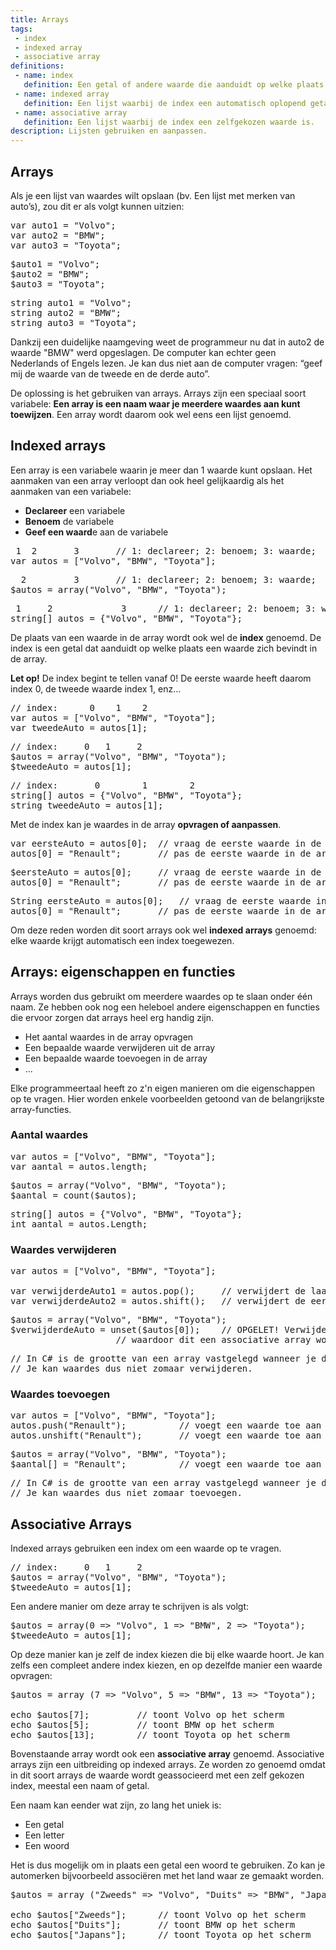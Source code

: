 ```yaml
---
title: Arrays
tags: 
 - index
 - indexed array
 - associative array
definitions:
 - name: index
   definition: Een getal of andere waarde die aanduidt op welke plaats een waarde zich bevindt in de lijst.
 - name: indexed array
   definition: Een lijst waarbij de index een automatisch oplopend getal is. In de meeste programmeertalen begint deze index bij 0 te tellen.
 - name: associative array
   definition: Een lijst waarbij de index een zelfgekozen waarde is.
description: Lijsten gebruiken en aanpassen.
---
```


## Arrays

Als je een lijst van waardes wilt opslaan (bv. Een lijst met merken van auto’s), zou dit er als volgt kunnen uitzien:

<pre class="prettyprint linenums lang lang-JS">
var auto1 = "Volvo";
var auto2 = "BMW";
var auto3 = "Toyota";
</pre>
<pre class="prettyprint linenums lang lang-PHP">
$auto1 = "Volvo";
$auto2 = "BMW";
$auto3 = "Toyota";
</pre>
<pre class="prettyprint linenums lang lang-CS">
string auto1 = "Volvo";
string auto2 = "BMW";
string auto3 = "Toyota";
</pre>

Dankzij een duidelijke naamgeving weet de programmeur nu dat in auto2 de waarde "BMW" werd opgeslagen. De computer kan echter geen Nederlands of Engels lezen. Je kan dus niet aan de computer vragen: “geef mij de waarde van de tweede en de derde auto”.

De oplossing is het gebruiken van arrays. Arrays zijn een speciaal soort variabele: **Een array is een naam waar je meerdere waardes aan kunt toewijzen**. Een array wordt daarom ook wel eens een lijst genoemd.

## Indexed arrays
Een array is een variabele waarin je meer dan 1 waarde kunt opslaan. Het aanmaken van een array verloopt dan ook heel gelijkaardig als het aanmaken van een variabele:

 - **Declareer** een variabele
 - **Benoem** de variabele
 - **Geef een waard**e aan de variabele

<pre class="prettyprint linenums lang lang-JS">
 1	2	   	3		// 1: declareer; 2: benoem; 3: waarde;
var autos = ["Volvo", "BMW", "Toyota"];
</pre>
<pre class="prettyprint linenums lang lang-PHP">
  2	   		3		// 1: declareer; 2: benoem; 3: waarde;
$autos = array("Volvo", "BMW", "Toyota");
</pre>
<pre class="prettyprint linenums lang lang-CS">
 1	   2	   	     3		// 1: declareer; 2: benoem; 3: waarde;
string[] autos = {"Volvo", "BMW", "Toyota"};
</pre>

De plaats van een waarde in de array wordt ook wel de **index** genoemd. De index is een getal dat aanduidt op welke plaats een waarde zich bevindt in de array.

**Let op!** De index begint te tellen vanaf 0! De eerste waarde heeft daarom index 0, de tweede waarde index 1, enz...

<pre class="prettyprint linenums lang lang-JS">
// index:	   0	1	 2
var autos = ["Volvo", "BMW", "Toyota"];
var tweedeAuto = autos[1];
</pre>
<pre class="prettyprint linenums lang lang-PHP">
// index:	  0	  1	    2
$autos = array("Volvo", "BMW", "Toyota");
$tweedeAuto = autos[1];
</pre>
<pre class="prettyprint linenums lang lang-CS">
// index:	    0	     1	      2
string[] autos = {"Volvo", "BMW", "Toyota"};
string tweedeAuto = autos[1];
</pre>

Met de index kan je waardes in de array **opvragen of aanpassen**.

<pre class="prettyprint linenums lang lang-JS">
var eersteAuto = autos[0];	// vraag de eerste waarde in de array op
autos[0] = "Renault";		// pas de eerste waarde in de array aan
</pre>
<pre class="prettyprint linenums lang lang-PHP">
$eersteAuto = autos[0];		// vraag de eerste waarde in de array op
autos[0] = "Renault";		// pas de eerste waarde in de array aan
</pre>
<pre class="prettyprint linenums lang lang-CS">
String eersteAuto = autos[0];	// vraag de eerste waarde in de array op
autos[0] = "Renault";		// pas de eerste waarde in de array aan
</pre>

Om deze reden worden dit soort arrays ook wel **indexed arrays** genoemd: elke waarde krijgt automatisch een index toegewezen.

## Arrays: eigenschappen en functies

Arrays worden dus gebruikt om meerdere waardes op te slaan onder één naam. Ze hebben ook nog een heleboel andere eigenschappen en functies die ervoor zorgen dat arrays heel erg handig zijn. 

 - Het aantal waardes in de array opvragen
 - Een bepaalde waarde verwijderen uit de array
 - Een bepaalde waarde toevoegen in de array
 - ...
 
Elke programmeertaal heeft zo z'n eigen manieren om die eigenschappen op te vragen. Hier worden enkele voorbeelden getoond van de belangrijkste array-functies.

### Aantal waardes

<pre class="prettyprint linenums lang lang-JS">
var autos = ["Volvo", "BMW", "Toyota"];
var aantal = autos.length;
</pre>
<pre class="prettyprint linenums lang lang-PHP">
$autos = array("Volvo", "BMW", "Toyota");
$aantal = count($autos);
</pre>
<pre class="prettyprint linenums lang lang-CS">
string[] autos = {"Volvo", "BMW", "Toyota"};
int aantal = autos.Length;
</pre>

### Waardes verwijderen

<pre class="prettyprint linenums lang lang-JS">
var autos = ["Volvo", "BMW", "Toyota"];

var verwijderdeAuto1 = autos.pop();		// verwijdert de laatste waarde
var verwijderdeAuto2 = autos.shift();	// verwijdert de eerste waarde
</pre>
<pre class="prettyprint linenums lang lang-PHP">
$autos = array("Volvo", "BMW", "Toyota");
$verwijderdeAuto = unset($autos[0]);	// OPGELET! Verwijdert OOK de index, 
					// waardoor dit een associative array wordt!
</pre>
<pre class="prettyprint linenums lang lang-CS">
// In C# is de grootte van een array vastgelegd wanneer je de array aanmaakt.
// Je kan waardes dus niet zomaar verwijderen.
</pre>

### Waardes toevoegen

<pre class="prettyprint linenums lang lang-JS">
var autos = ["Volvo", "BMW", "Toyota"];
autos.push("Renault");			// voegt een waarde toe aan het einde
autos.unshift("Renault");		// voegt een waarde toe aan het begin
</pre>
<pre class="prettyprint linenums lang lang-PHP">
$autos = array("Volvo", "BMW", "Toyota");
$aantal[] = "Renault";			// voegt een waarde toe aan het einde
</pre>
<pre class="prettyprint linenums lang lang-CS">
// In C# is de grootte van een array vastgelegd wanneer je de array aanmaakt.
// Je kan waardes dus niet zomaar toevoegen.
</pre>



<div class="lang lang-PHP"> 

<h2>Associative Arrays</h2>

<p>Indexed arrays gebruiken een index om een waarde op te vragen.</p>

<pre class="prettyprint linenums lang lang-PHP">
// index:	  0	  1	    2
$autos = array("Volvo", "BMW", "Toyota");
$tweedeAuto = autos[1];
</pre>

<p>Een andere manier om deze array te schrijven is als volgt:</p>

<pre class="prettyprint linenums lang lang-PHP">
$autos = array(0 =&gt; "Volvo", 1 =&gt; "BMW", 2 =&gt; "Toyota");
$tweedeAuto = autos[1];
</pre>

<p>Op deze manier kan je zelf de index kiezen die bij elke waarde hoort. Je kan zelfs een compleet andere index kiezen, en op dezelfde manier een waarde opvragen:</p>

<pre class="prettyprint linenums lang lang-PHP">
$autos = array (7 =&gt; "Volvo", 5 =&gt; "BMW", 13 =&gt; "Toyota");

echo $autos[7]; 		// toont Volvo op het scherm
echo $autos[5]; 		// toont BMW op het scherm
echo $autos[13]; 		// toont Toyota op het scherm
</pre>

<p>Bovenstaande array wordt ook een <b>associative array</b> genoemd. Associative arrays zijn een uitbreiding op indexed arrays. Ze worden zo genoemd omdat in dit soort arrays de waarde wordt geassocieerd met een zelf gekozen index, meestal een naam of getal.<p>

<p>Een naam kan eender wat zijn, zo lang het uniek is:</p>
<ul>
	<li>Een getal</li>
 <li>Een letter</li>
 <li>Een woord</li>
</ul>

<p>Het is dus mogelijk om in plaats een getal een woord te gebruiken. Zo kan je automerken bijvoorbeeld associëren met het land waar ze gemaakt worden.</p>

<pre class="prettyprint linenums lang lang-PHP">
$autos = array ("Zweeds" =&gt; "Volvo", "Duits" =&gt; "BMW", "Japans" =&gt; "Toyota");

echo $autos["Zweeds"]; 		// toont Volvo op het scherm
echo $autos["Duits"]; 		// toont BMW op het scherm
echo $autos["Japans"]; 		// toont Toyota op het scherm
</pre>
